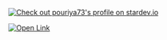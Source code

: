 [![Check out pouriya73's profile on stardev.io](https://stardev.io/developers/pouriya73/badge/languages/locality.svg)](https://stardev.io/developers/pouriya73)

[![Open Link](https://github.com/user-attachments/assets/75cb6f19-ce36-4ac4-9641-09395f54e54b)](https://x.com/stardev_io/status/1814057549391413602)


